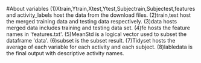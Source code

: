 #About variables
(1)Xtrain,Ytrain,Xtest,Ytest,Subjectrain,Subjectest,features and activity_labels host the data from the download files.
(2)train,test host the merged training data and testing data respectively.
(3)data hosts merged data includes training and testing data set.
(4)fe hosts the feature names in 'features.txt'.
(5)MeanStd is a logical vector used to subset the dataframe 'data'.
(6)subset is the subset result.
(7)Tidyset hosts the average of each variable for each activity and each subject.
(8)labledata is the final output with descriptive activity names.

